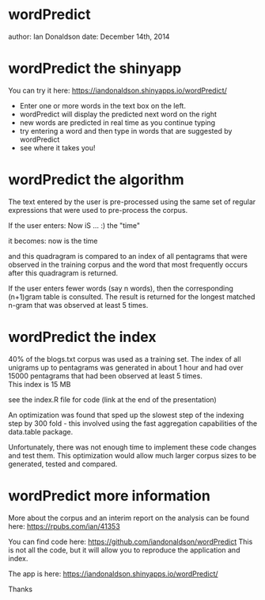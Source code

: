 wordPredict
========================================================
author: Ian Donaldson
date: December 14th, 2014


wordPredict the shinyapp
========================================================

You can try it here: https://iandonaldson.shinyapps.io/wordPredict/

- Enter one or more words in the text box on the left.
- wordPredict will display the predicted next word on the right 
- new words are predicted in real time as you continue typing
- try entering a word and then type in words that are suggested by wordPredict
- see where it takes you!


wordPredict the algorithm
========================================================

The text entered by the user is pre-processed using the same set of regular expressions that were used to pre-process the corpus.

If the user enters:      Now iS ... :) the "time"  

it becomes:              now is the time  

and this quadragram is compared to an index of all pentagrams that were observed in the training corpus and the word that most frequently occurs after this quadragram is returned.

If the user enters fewer words (say n words), then the corresponding (n+1)gram table is consulted.  The result is returned for the longest matched n-gram that was observed at least 5 times.  




wordPredict the index
========================================================

40% of the blogs.txt corpus was used as a training set.
The index of all unigrams up to pentagrams was generated in about 1 hour and had over 15000 pentagrams that had been observed at least 5 times.  
This index is 15 MB  

see the index.R file for code (link at the end of the presentation)   

An optimization was found that sped up the slowest step of the indexing step by 300 fold - this involved using the fast aggregation capabilities of the data.table package.

Unfortunately, there was not enough time to implement these code changes and test them.  This optimization would allow much larger corpus sizes to be generated, tested and compared.  


wordPredict more information
========================================================
 
More about the corpus and an interim report on the analysis can be found here:  https://rpubs.com/ian/41353  
 
You can find code here:
https://github.com/iandonaldson/wordPredict
This is not all the code, but it will allow you to reproduce the application and index.  

The app is here: 
https://iandonaldson.shinyapps.io/wordPredict/

Thanks




